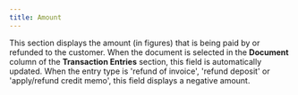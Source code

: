 ```yaml
---
title: Amount
---
```



This section displays the amount (in figures) that is being paid by  or refunded to the customer. When the document is selected in the **Document** column of the **Transaction 
 Entries** section, this field is automatically updated. When the  entry type is 'refund of invoice', 'refund deposit' or 'apply/refund credit  memo', this field displays a negative amount.
